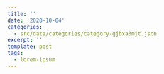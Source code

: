 ```yaml
---
title: ''
date: '2020-10-04'
categories:
  - src/data/categories/category-gjbxa3mjt.json
excerpt: ''
template: post
tags:
  - lorem-ipsum
---
```

